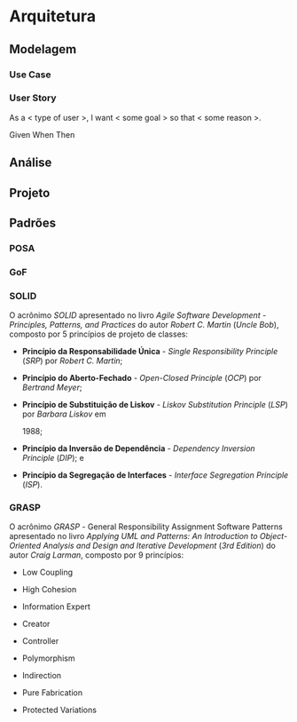 # Arquitetura

## Modelagem

### Use Case

### User Story

As a &lt; type of user &gt;, I want &lt; some goal &gt; so that &lt; some reason &gt;.

Given When Then

## Análise

## Projeto

## Padrões

### POSA

### GoF

### SOLID

O acrônimo _SOLID_ apresentado no livro _Agile Software Development - Principles, Patterns, and Practices_ do autor _Robert C. Martin_ \(_Uncle Bob_\), composto por 5 princípios de projeto de classes:

* **Princípio da Responsabilidade Única** - _Single Responsibility Principle_ \(_SRP_\) por _Robert C. Martin_;

* **Princípio do Aberto-Fechado** - _Open-Closed Principle_ \(_OCP_\) por _Bertrand Meyer_;


* **Princípio de Substituição de Liskov** - _Liskov Substitution Principle_ \(_LSP_\) por _Barbara Liskov_ em

  1988;

* **Princípio da Inversão de Dependência** - _Dependency Inversion Principle_ \(_DIP_\); e


* **Princípio da Segregação de Interfaces** - _Interface Segregation Principle_ \(_ISP_\).

### GRASP

O acrônimo _GRASP_ - General Responsibility Assignment Software Patterns apresentado no livro _Applying UML and Patterns: An Introduction to Object-Oriented Analysis and Design and Iterative Development_ \(_3rd Edition_\) do autor _Craig Larman_, composto por 9 princípios:

* Low Coupling

* High Cohesion

* Information Expert

* Creator

* Controller

* Polymorphism

* Indirection

* Pure Fabrication

* Protected Variations


